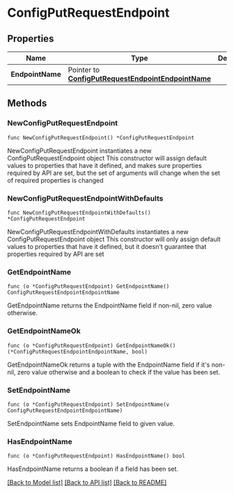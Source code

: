 # ConfigPutRequestEndpoint

## Properties

Name | Type | Description | Notes
------------ | ------------- | ------------- | -------------
**EndpointName** | Pointer to [**ConfigPutRequestEndpointEndpointName**](ConfigPutRequestEndpointEndpointName.md) |  | [optional] 

## Methods

### NewConfigPutRequestEndpoint

`func NewConfigPutRequestEndpoint() *ConfigPutRequestEndpoint`

NewConfigPutRequestEndpoint instantiates a new ConfigPutRequestEndpoint object
This constructor will assign default values to properties that have it defined,
and makes sure properties required by API are set, but the set of arguments
will change when the set of required properties is changed

### NewConfigPutRequestEndpointWithDefaults

`func NewConfigPutRequestEndpointWithDefaults() *ConfigPutRequestEndpoint`

NewConfigPutRequestEndpointWithDefaults instantiates a new ConfigPutRequestEndpoint object
This constructor will only assign default values to properties that have it defined,
but it doesn't guarantee that properties required by API are set

### GetEndpointName

`func (o *ConfigPutRequestEndpoint) GetEndpointName() ConfigPutRequestEndpointEndpointName`

GetEndpointName returns the EndpointName field if non-nil, zero value otherwise.

### GetEndpointNameOk

`func (o *ConfigPutRequestEndpoint) GetEndpointNameOk() (*ConfigPutRequestEndpointEndpointName, bool)`

GetEndpointNameOk returns a tuple with the EndpointName field if it's non-nil, zero value otherwise
and a boolean to check if the value has been set.

### SetEndpointName

`func (o *ConfigPutRequestEndpoint) SetEndpointName(v ConfigPutRequestEndpointEndpointName)`

SetEndpointName sets EndpointName field to given value.

### HasEndpointName

`func (o *ConfigPutRequestEndpoint) HasEndpointName() bool`

HasEndpointName returns a boolean if a field has been set.


[[Back to Model list]](../README.md#documentation-for-models) [[Back to API list]](../README.md#documentation-for-api-endpoints) [[Back to README]](../README.md)


